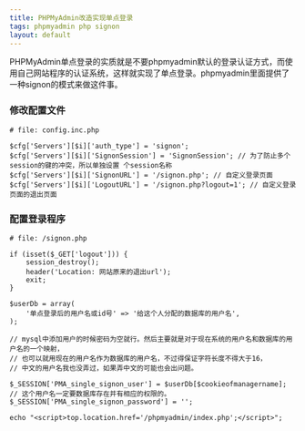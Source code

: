 ```yaml
---
title: PHPMyAdmin改造实现单点登录
tags: phpmyadmin php signon
layout: default
---
```

PHPMyAdmin单点登录的实质就是不要phpmyadmin默认的登录认证方式，而使用自己网站程序的认证系统，这样就实现了单点登录。phpmyadmin里面提供了一种signon的模式来做这件事。

### 修改配置文件

    # file: config.inc.php

    $cfg['Servers'][$i]['auth_type'] = 'signon';  
    $cfg['Servers'][$i]['SignonSession'] = 'SignonSession'; // 为了防止多个session的键的冲突，所以单独设置 个session名称
    $cfg['Servers'][$i]['SignonURL'] = '/signon.php'; // 自定义登录页面
    $cfg['Servers'][$i]['LogoutURL'] = '/signon.php?logout=1'; // 自定义登录页面的退出页面

### 配置登录程序

    # file: /signon.php

    if (isset($_GET['logout'])) {
        session_destroy();
        header('Location: 网站原来的退出url');
        exit;
    }
      
    $userDb = array(
        '单点登录后的用户名或id号' => '给这个人分配的数据库的用户名',
    );
      
    // mysql中添加用户的时候密码为空就行。然后主要就是对于现在系统的用户名和数据库的用户名的一个映射，
    // 也可以就用现在的用户名作为数据库的用户名，不过得保证字符长度不得大于16，
    // 中文的用户名我也没弄过，如果弄中文的可能也会出问题。
      
    $_SESSION['PMA_single_signon_user'] = $userDb[$cookieofmanagername]; // 这个用户名一定要数据库存在并有相应的权限的。
    $_SESSION['PMA_single_signon_password'] = '';
      
    echo "<script>top.location.href='/phpmyadmin/index.php';</script>";
